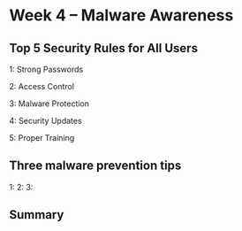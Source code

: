 # Week 4 – Malware Awareness

## Top 5 Security Rules for All Users

1: Strong Passwords

2: Access Control

3: Malware Protection

4: Security Updates

5: Proper Training

## Three malware prevention tips

1:
2:
3:

## Summary

